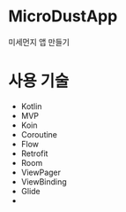 # MicroDustApp
미세먼지 앱 만들기

# 사용 기술
- Kotlin
- MVP
- Koin
- Coroutine
- Flow
- Retrofit
- Room
- ViewPager
- ViewBinding
- Glide
- 
